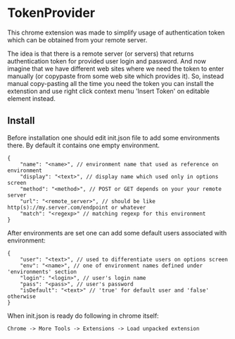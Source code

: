 # TokenProvider

This chrome extension was made to simplify usage of authentication token which can be obtained from your remote server.

The idea is that there is a remote server (or servers) that returns authentication token for provided user login and password.
And now imagine that we have different web sites where we need the token to enter manually (or copypaste from some web site which provides it). So, instead manual copy-pasting all the time you need the token you can install the extenstion and use right click context menu 'Insert Token' on editable element instead.

## Install

Before installation one should edit init.json file to add some environments there.
By default it contains one empty environment.

    {
        "name": "<name>", // environment name that used as reference on environment
        "display": "<text>", // display name which used only in options screen
        "method": "<method>", // POST or GET depends on your your remote server
        "url": "<remote_server>", // should be like http(s)://my.server.com/endpoint or whatever
        "match": "<regexp>" // matching regexp for this environment
    }
  
After environments are set one can add some default users associated with environment:

    {
        "user": "<text>", // used to differentiate users on options screen
        "env": "<name>", // one of environment names defined under 'environments' section
        "login": "<login>", // user's login name
        "pass": "<pass>", // user's password
        "isDefault": "<text>" // 'true' for default user and 'false' otherwise
    }
  
When init.json is ready do following in chrome itself:

    Chrome -> More Tools -> Extensions -> Load unpacked extension
